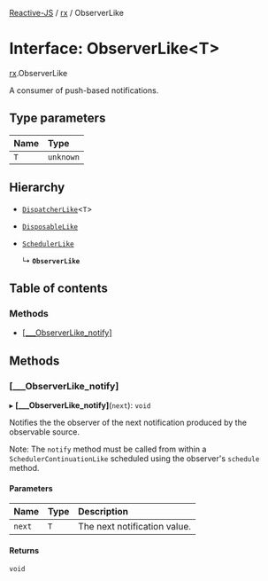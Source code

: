 [Reactive-JS](../README.md) / [rx](../modules/rx.md) / ObserverLike

# Interface: ObserverLike<T\>

[rx](../modules/rx.md).ObserverLike

A consumer of push-based notifications.

## Type parameters

| Name | Type |
| :------ | :------ |
| `T` | `unknown` |

## Hierarchy

- [`DispatcherLike`](util.DispatcherLike.md)<`T`\>

- [`DisposableLike`](util.DisposableLike.md)

- [`SchedulerLike`](scheduling.SchedulerLike.md)

  ↳ **`ObserverLike`**

## Table of contents

### Methods

- [[\_\_\_ObserverLike\_notify]](rx.ObserverLike.md#[___observerlike_notify])

## Methods

### [\_\_\_ObserverLike\_notify]

▸ **[___ObserverLike_notify]**(`next`): `void`

Notifies the the observer of the next notification produced by the observable source.

Note: The `notify` method must be called from within a `SchedulerContinuationLike`
scheduled using the observer's `schedule` method.

#### Parameters

| Name | Type | Description |
| :------ | :------ | :------ |
| `next` | `T` | The next notification value. |

#### Returns

`void`
